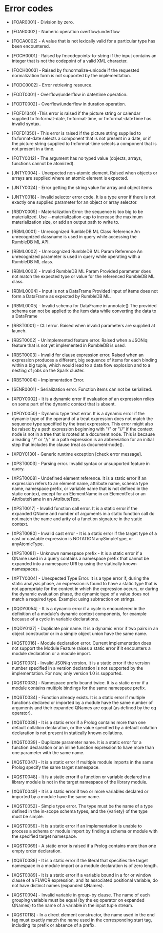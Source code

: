 # Error codes

- [FOAR0001] - Division by zero.

- [FOAR0002] - Numeric operation overflow/underflow

- [FOCA0002] - A value that is not lexically valid for a particular type has been encountered.

- [FOCH0001] - Raised by fn:codepoints-to-string if the input contains an integer that is not the codepoint of a valid XML character.

- [FOCH0003] - Raised by fn:normalize-unicode if the requested normalization form is not supported by the implementation.

- [FODC0002] - Error retrieving resource.

- [FODT0001] - Overflow/underflow in date/time operation.

- [FODT0002] - Overflow/underflow in duration operation.

- [FOFD1340] -This error is raised if the picture string or calendar supplied to fn:format-date, fn:format-time, or fn:format-dateTime has invalid syntax.

- [FOFD1350] - This error is raised if the picture string supplied to fn:format-date selects a component that is not present in a date, or if the picture string supplied to fn:format-time selects a component that is not present in a time.

- [FOTY0012] - The argument has no typed value (objects, arrays, functions cannot be atomized).

- [JNTY0004] - Unexpected non-atomic element. Raised when objects
or arrays are supplied where an atomic element is expected.

- [JNTY0024] - Error getting the string value for array and object items

- [JNTY0018] - Invalid selector error code.
It is a type error if there is not exactly one supplied parameter
for an object or array selector.

- [RBDY0005] - Materialization Error: the sequence is too big to be materialized. Use --materialization-cap to increase the maximum  materialization size, or add an output path to write to.

- [RBML0001] - Unrecognized RumbleDB ML Class Reference
An unrecognized classname is used in query while accessing the RumbleDB ML API.

- [RBML0002] - Unrecognized RumbleDB ML Param Reference
An unrecognized parameter is used in query while operating with a RumbleDB ML class.

- [RBML0003] - Invalid RumbleDB ML Param
Provided parameter does not match the expected type or value for the referenced RumbleDB ML class.

- [RBML0004] - Input is not a DataFrame
Provided input of items does not form a DataFrame as expected by RumbleDB ML.

- [RBML0005] - Invalid schema for DataFrame in annotate()
The provided schema can not be applied to the item data while converting the data to a DataFrame

- [RBST0001] - CLI error. Raised when invalid parameters are supplied at launch.

- [RBST0002] - Unimplemented feature error.
Raised when a JSONiq feature that is not yet implemented in RumbleDB is used.

- [RBST0003] - Invalid for clause expression error.
Raised when an expression produces a different,
big sequence of items for each binding within a big tuple,
which would lead to a data flow explosion and to a nesting of jobs on the Spark cluster.

- [RBST0004] - Implementation Error.

- [SENR0001] - Serialization error. Function items can not be serialized.

- [XPDY0002] - It is a dynamic error if evaluation of an expression relies on some part of the dynamic context that is absent.

- [XPDY0050] - Dynamic type treat error. It is a dynamic error
if the dynamic type of the operand of a treat expression does not match
the sequence type specified by the treat expression. This error might
also be raised by a path expression beginning with "/" or "//"
if the context node is not in a tree that is rooted at a document node.
This is because a leading "/" or "//" in a path expression is an abbreviation
for an initial step that includes the clause treat as document-node().

- [XPDY0130] - Generic runtime exception [check error message].

- [XPST0003] - Parsing error.
Invalid syntax or unsupported feature in query.

- [XPST0008] - Undefined element reference. It is a static error
if an expression refers to an element name, attribute name, schema type name,
namespace prefix, or variable name that is not defined in the static context,
except for an ElementName in an ElementTest or an AttributeName in an AttributeTest.

- [XPST0017] - Invalid function call error.
It is a static error if the expanded QName and number
of arguments in a static function call do not match
the name and arity of a function signature in the static context.

- [XPST0080] - Invalid cast error - It is a static error
if the target type of a cast or castable expression is NOTATION anySimpleType, or anyAtomicType.

- [XPST0081] - Unknown namespace prefix - It is a static error
if a QName used in a query contains a namespace prefix that cannot be expanded
into a namespace URI by using the statically known namespaces.

- [XPTY0004] - Unexpected Type Error. 
It is a type error if, during the static analysis phase, 
an expression is found to have a static type that is not
appropriate for the context in which the expression occurs, 
or during the dynamic evaluation phase, the dynamic type of 
a value does not match a required type. 
Example: using subtraction on strings.

- [XQDY0054] - It is a dynamic error if a cycle is encountered
in the definition of a module's dynamic context components,
for example because of a cycle in variable declarations.

- [XQDY0137] - Duplicate pair name. It is a dynamic error if two pairs in an object
  constructor or in a simple object union have the same name.

- [XQST0016] - Module declaration error. 
Current implementation does not support the Module Feature 
raises a static error if it encounters a module declaration 
or a module import.

- [XQST0031] - Invalid JSONiq version. It is a static error 
if the version number specified in a version declaration 
is not supported by the implementation. For now, only version 1.0 is supported.

- [XQST0033] - Namespace prefix bound twice. It is a static error if
a module contains multiple bindings for the same namespace prefix.

- [XQST0034] - Function already exists. It is a static error
if multiple functions declared or imported by a module have
the same number of arguments and their expanded QNames are equal
(as defined by the eq operator).

- [XQST0038] - It is a static error if a Prolog contains more than one default
collation declaration, or the value specified by a default collation
declaration is not present in statically known collations.

- [XQST0039] - Duplicate parameter name. It is a static error
for a function declaration or an inline function expression
to have more than one parameter with the same name.

- [XQST0047] - It is a static error if multiple module imports
in the same Prolog specify the same target namespace.

- [XQST0048] - It is a static error if a function or variable declared
in a library module is not in the target namespace of the library module.

- [XQST0049] - It is a static error if two or more variables
declared or imported by a module have the same name.

- [XQST0052] - Simple type error. The type must be
the name of a type defined in the in-scope schema types,
and the {variety} of the type must be simple.

- [XQST0059] - It is a static error if an implementation is unable
to process a schema or module import by finding a schema or module with
the specified target namespace.

- [XQST0069] - A static error is raised if a Prolog contains more than
one empty order declaration.

- [XQST0088] - It is a static error if the literal that specifies
the target namespace in a module import or a module declaration is of
zero length.

- [XQST0089] - It is a static error if a variable bound in a for or
window clause of a FLWOR expression, and its associated positional
variable, do not have distinct names (expanded QNames).

- [XQST0094] - Invalid variable in group-by clause. 
The name of each grouping variable must be equal 
(by the eq operator on expanded QNames) to the name of a 
variable in the input tuple stream.

- [XQST0118] - In a direct element constructor, the name
used in the end tag must exactly match the name used in the
corresponding start tag, including its prefix or absence of
a prefix. 